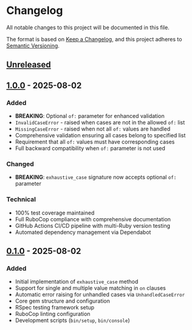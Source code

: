 # Changelog

All notable changes to this project will be documented in this file.

The format is based on [Keep a Changelog](https://keepachangelog.com/en/1.0.0/),
and this project adheres to [Semantic Versioning](https://semver.org/spec/v2.0.0.html).

## [Unreleased]

## [1.0.0] - 2025-08-02

### Added
- **BREAKING**: Optional `of:` parameter for enhanced validation
- `InvalidCaseError` - raised when cases are not in the allowed `of:` list
- `MissingCaseError` - raised when not all `of:` values are handled
- Comprehensive validation ensuring all cases belong to specified list
- Requirement that all `of:` values must have corresponding cases
- Full backward compatibility when `of:` parameter is not used

### Changed
- **BREAKING**: `exhaustive_case` signature now accepts optional `of:` parameter

### Technical
- 100% test coverage maintained
- Full RuboCop compliance with comprehensive documentation
- GitHub Actions CI/CD pipeline with multi-Ruby version testing
- Automated dependency management via Dependabot

## [0.1.0] - 2025-08-02

### Added
- Initial implementation of `exhaustive_case` method
- Support for single and multiple value matching in `on` clauses
- Automatic error raising for unhandled cases via `UnhandledCaseError`
- Core gem structure and configuration
- RSpec testing framework setup
- RuboCop linting configuration
- Development scripts (`bin/setup`, `bin/console`)

[Unreleased]: https://github.com/yourusername/exhaustive_case/compare/v1.0.0...HEAD
[1.0.0]: https://github.com/yourusername/exhaustive_case/releases/tag/v1.0.0
[0.1.0]: https://github.com/yourusername/exhaustive_case/releases/tag/v0.1.0
